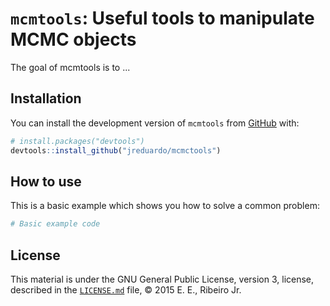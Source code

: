
<!-- README.md is generated from README.Rmd. Please edit that file -->
`mcmtools`: Useful tools to manipulate MCMC objects
===================================================

The goal of mcmtools is to ...

Installation
------------

You can install the development version of `mcmtools` from [GitHub](https://github.com/jreduardo/mcmctools) with:

``` r
# install.packages("devtools")
devtools::install_github("jreduardo/mcmctools")
```

How to use
----------

This is a basic example which shows you how to solve a common problem:

``` r
# Basic example code
```

License
-------

This material is under the GNU General Public License, version 3, license, described in the [`LICENSE.md`](LICENSE.md) file, © 2015 E. E., Ribeiro Jr.
